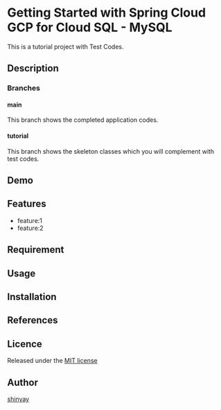# Getting Started with Spring Cloud GCP for Cloud SQL - MySQL

This is a tutorial project with Test Codes.

## Description
### Branches
#### main
This branch shows the completed application codes.

#### tutorial
This branch shows the skeleton classes which you will complement with test codes.

## Demo

## Features

- feature:1
- feature:2

## Requirement

## Usage

## Installation

## References

## Licence

Released under the [MIT license](https://gist.githubusercontent.com/shinyay/56e54ee4c0e22db8211e05e70a63247e/raw/34c6fdd50d54aa8e23560c296424aeb61599aa71/LICENSE)

## Author

[shinyay](https://github.com/shinyay)
